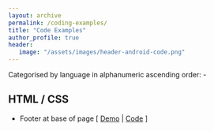 ```yaml
---
layout: archive
permalink: /coding-examples/
title: "Code Examples"
author_profile: true
header: 
   image: "/assets/images/header-android-code.png" 
---
```


Categorised by language in alphanumeric ascending order: -

<h2>HTML / CSS</h2>
<ul>
  <li>Footer at base of page [ <a href="https://julianmummery.github.io/footer-at-base-of-page/" target="_blank">Demo</a> | <a href="https://github.com/julianmummery/footer-at-base-of-page" target="_blank">Code</a> ]</li>
</ul>
